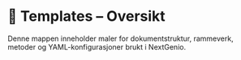 # 📘 Templates – Oversikt

Denne mappen inneholder maler for dokumentstruktur, rammeverk, metoder og YAML-konfigurasjoner brukt i NextGenio.

